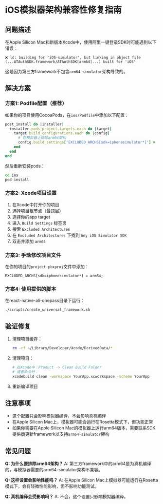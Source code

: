 # iOS模拟器架构兼容性修复指南

## 问题描述

在Apple Silicon Mac和新版本Xcode中，使用阿里一键登录SDK时可能遇到以下错误：

```
❌ ld: building for 'iOS-simulator', but linking in object file (...ATAuthSDK.framework/ATAuthSDK[arm64]...) built for 'iOS'
```

这是因为第三方framework不包含`arm64-simulator`架构导致的。

## 解决方案

### 方案1: Podfile配置（推荐）

如果你的项目使用CocoaPods，在`ios/Podfile`中添加以下配置：

```ruby
post_install do |installer|
  installer.pods_project.targets.each do |target|
    target.build_configurations.each do |config|
      # 在模拟器上排除arm64架构
      config.build_settings['EXCLUDED_ARCHS[sdk=iphonesimulator*]'] = 'arm64'
    end
  end
end
```

然后重新安装pods：
```bash
cd ios
pod install
```

### 方案2: Xcode项目设置

1. 在Xcode中打开你的项目
2. 选择项目根节点（最顶层）
3. 选择你的app target
4. 进入 `Build Settings` 标签页
5. 搜索 `Excluded Architectures`
6. 在 `Excluded Architectures` 下找到 `Any iOS Simulator SDK`
7. 双击并添加 `arm64`

### 方案3: 手动修改项目文件

在你的项目的`project.pbxproj`文件中添加：

```
EXCLUDED_ARCHS[sdk=iphonesimulator*] = arm64;
```

### 方案4: 使用提供的脚本

在react-native-ali-onepass目录下运行：

```bash
./scripts/create_universal_framework.sh
```

## 验证修复

1. 清理项目缓存：
   ```bash
   rm -rf ~/Library/Developer/Xcode/DerivedData/*
   ```

2. 清理项目：
   ```bash
   # 在Xcode中：Product -> Clean Build Folder
   # 或者命令行：
   xcodebuild clean -workspace YourApp.xcworkspace -scheme YourApp
   ```

3. 重新编译项目

## 注意事项

- 这个配置只会影响模拟器编译，不会影响真机编译
- 在Apple Silicon Mac上，模拟器可能会运行在Rosetta模式下，但功能正常
- 如果你需要在Apple Silicon Mac的模拟器上运行arm64版本，需要联系SDK提供商更新framework以支持`arm64-simulator`架构

## 常见问题

**Q: 为什么要排除arm64架构？**
A: 第三方framework中的arm64是为真机编译的，与模拟器需要的arm64-simulator架构不兼容。

**Q: 这样设置会影响性能吗？**
A: 在Apple Silicon Mac上模拟器可能运行在Rosetta模式下，会有轻微性能影响，但不影响功能测试。

**Q: 真机编译会受影响吗？**
A: 不会，这个设置只影响模拟器编译。 
